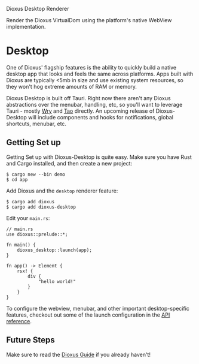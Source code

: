 Dioxus Desktop Renderer

Render the Dioxus VirtualDom using the platform's native WebView implementation.

# Desktop

One of Dioxus' flagship features is the ability to quickly build a native desktop app that looks and feels the same across platforms. Apps built with Dioxus are typically <5mb in size and use existing system resources, so they won't hog extreme amounts of RAM or memory.

Dioxus Desktop is built off Tauri. Right now there aren't any Dioxus abstractions over the menubar, handling, etc, so you'll want to leverage Tauri - mostly [Wry](http://github.com/tauri-apps/wry/) and [Tao](http://github.com/tauri-apps/tao) directly. An upcoming release of Dioxus-Desktop will include components and hooks for notifications, global shortcuts, menubar, etc.

## Getting Set up

Getting Set up with Dioxus-Desktop is quite easy. Make sure you have Rust and Cargo installed, and then create a new project:

```shell
$ cargo new --bin demo
$ cd app
```

Add Dioxus and the `desktop` renderer feature:

```shell
$ cargo add dioxus
$ cargo add dioxus-desktop
```

Edit your `main.rs`:

```rust, ignore
// main.rs
use dioxus::prelude::*;

fn main() {
    dioxus_desktop::launch(app);
}

fn app() -> Element {
    rsx! {
        div {
            "hello world!"
        }
    }
}
```

To configure the webview, menubar, and other important desktop-specific features, checkout out some of the launch configuration in the [API reference](https://docs.rs/dioxus-desktop/).

## Future Steps

Make sure to read the [Dioxus Guide](https://dioxuslabs.com/learn/0.7/) if you already haven't!
